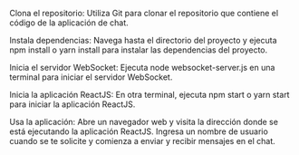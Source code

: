 Clona el repositorio: Utiliza Git para clonar el repositorio que contiene el código de la aplicación de chat.

Instala dependencias: Navega hasta el directorio del proyecto y ejecuta npm install o yarn install para instalar las dependencias del proyecto.

Inicia el servidor WebSocket: Ejecuta node websocket-server.js en una terminal para iniciar el servidor WebSocket.

Inicia la aplicación ReactJS: En otra terminal, ejecuta npm start o yarn start para iniciar la aplicación ReactJS.

Usa la aplicación: Abre un navegador web y visita la dirección donde se está ejecutando la aplicación ReactJS. Ingresa un nombre de usuario cuando se te solicite y comienza a enviar y recibir mensajes en el chat.
